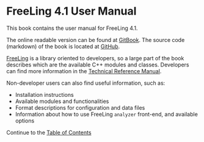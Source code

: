 # FreeLing 4.1 User Manual

This book contains the user manual for FreeLing 4.1.

The online readable version can be found at [GitBook](https://www.gitbook.com/book/talp-upc/freeling-4-1-user-manual).
The source code (markdown) of the book is located at [GitHub](https://github.com/TALP-UPC/FreeLing-User-Manual).

[FreeLing](http://nlp.lsi.upc.edu/freeling) is a library oriented to developers, so a large part of the book describes which are the available C++ modules and classes.
Developers can find more information in the [Technical Reference Manual](http://nlp.lsi.upc.edu/freeling/doc/refman).

Non-developer users can also find useful information, such as: 

* Installation instructions
* Available modules and functionalities
* Format descriptions for configuration and data files
* Information about how to use FreeLing `analyzer` front-end, and
  available options


Continue to the [Table of Contents](index.md)

